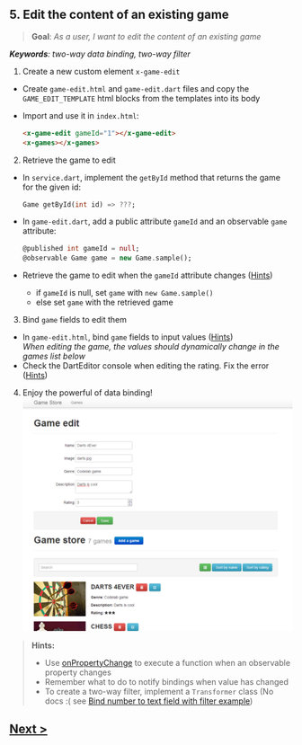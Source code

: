 ## 5. Edit the content of an existing game
> **Goal**: _As a user, I want to edit the content of an existing game_

_**Keywords**: two-way data binding, two-way filter_

1. Create a new custom element `x-game-edit`
  - Create `game-edit.html` and `game-edit.dart` files and copy the `GAME_EDIT_TEMPLATE` html blocks from the templates into its body  
  - Import and use it in `index.html`:

    ```HTML
    <x-game-edit gameId="1"></x-game-edit>
    <x-games></x-games>
    ```
2. Retrieve the game to edit
  - In `service.dart`, implement the `getById` method that returns the game for the given id:

    ```Dart
    Game getById(int id) => ???;
    ```
  - In `game-edit.dart`, add a public attribute `gameId` and an observable `game` attribute:

    ```Dart
    @published int gameId = null;
    @observable Game game = new Game.sample();
    ```
  - Retrieve the game to edit when the `gameId` attribute changes ([Hints](#hints))
    - if `gameId` is null, set `game` with `new Game.sample()`
    - else set `game` with the retrieved game
3. Bind `game` fields to edit them
  - In `game-edit.html`, bind `game` fields to input values ([Hints](#hints))  
    _When editing the game, the values should dynamically change in the games list below_
  - Check the DartEditor console when editing the rating. Fix the error ([Hints](#hints))
4. Enjoy the powerful of data binding!
    ![x-game-edit](docs/img/x-game-edit.png)

<a name="hints"></a>
> **Hints:**
>
> - Use [onPropertyChange](https://api.dartlang.org/docs/channels/be/latest/observe.html#onPropertyChange) to execute a function when an observable property changes
> - Remember what to do to notify bindings when value has changed
> - To create a two-way filter, implement a `Transformer` class (No docs :( see [Bind number to text field with filter  example](https://github.com/sethladd/dart-polymer-dart-examples/tree/master/web/bind_number_to_text_field_with_filter))

## [Next >](user-story-6.md)
